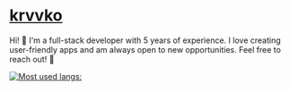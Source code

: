 # [krvvko](https://github.com/krvvko)

Hi! 👋 I'm a full-stack developer with 5 years of experience. I love creating user-friendly apps and am always open to new opportunities. Feel free to reach out! 🚀

[![Most used langs:](https://github-readme-stats.vercel.app/api/top-langs/?username=krvvko&layout=compact&theme=tokyonight)](https://github.com/krvvko/github-readme-stats) <br>
